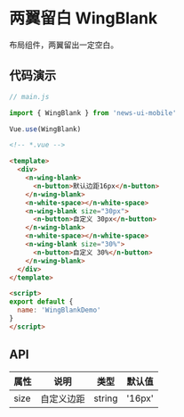 # 两翼留白 WingBlank

布局组件，两翼留出一定空白。

## 代码演示
```javascript
// main.js

import { WingBlank } from 'news-ui-mobile'

Vue.use(WingBlank)
```

```html
<!-- *.vue -->

<template>
  <div>
    <n-wing-blank>
      <n-button>默认边距16px</n-button>
    </n-wing-blank>
    <n-white-space></n-white-space>
    <n-wing-blank size="30px">
      <n-button>自定义 30px</n-button>
    </n-wing-blank>
    <n-white-space></n-white-space>
    <n-wing-blank size="30%">
      <n-button>自定义 30%</n-button>
    </n-wing-blank>
  </div>
</template>

<script>
export default {
  name: 'WingBlankDemo'
}
</script>

```

## API

| 属性 | 说明 | 类型 | 默认值 |
| --- | --- | --- | --- |
| size | 自定义边距 | string | '16px' |
